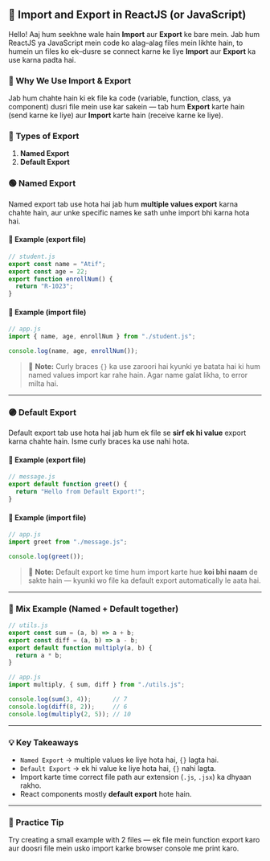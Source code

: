 ## 📘 Import and Export in ReactJS (or JavaScript)

Hello!
Aaj hum seekhne wale hain **Import** aur **Export** ke bare mein.
Jab hum ReactJS ya JavaScript mein code ko alag–alag files mein likhte hain,
to humein un files ko ek–dusre se connect karne ke liye **Import** aur **Export** ka use karna padta hai.


### 🔹 Why We Use Import & Export

Jab hum chahte hain ki ek file ka code (variable, function, class, ya component)
dusri file mein use kar sakein — tab hum **Export** karte hain (send karne ke liye)
aur **Import** karte hain (receive karne ke liye).


### 🔸 Types of Export

1. **Named Export**
2. **Default Export**


### 🟢 Named Export

Named export tab use hota hai jab hum **multiple values export** karna chahte hain,
aur unke specific names ke sath unhe import bhi karna hota hai.


#### 📄 Example (export file)

```js
// student.js
export const name = "Atif";
export const age = 22;
export function enrollNum() {
  return "R-1023";
}
```

#### 📄 Example (import file)

```js
// app.js
import { name, age, enrollNum } from "./student.js";

console.log(name, age, enrollNum());
```

> 📝 **Note:**
> Curly braces `{}` ka use zaroori hai kyunki ye batata hai ki hum named values import kar rahe hain.
> Agar name galat likha, to error milta hai.

---

### 🟣 Default Export

Default export tab use hota hai jab hum ek file se **sirf ek hi value** export karna chahte hain.
Isme curly braces ka use nahi hota.

#### 📄 Example (export file)

```js
// message.js
export default function greet() {
  return "Hello from Default Export!";
}
```

#### 📄 Example (import file)

```js
// app.js
import greet from "./message.js";

console.log(greet());
```

> 📝 **Note:**
> Default export ke time hum import karte hue **koi bhi naam** de sakte hain —
> kyunki wo file ka default export automatically le aata hai.

---

### 🧩 Mix Example (Named + Default together)

```js
// utils.js
export const sum = (a, b) => a + b;
export const diff = (a, b) => a - b;
export default function multiply(a, b) {
  return a * b;
}
```

```js
// app.js
import multiply, { sum, diff } from "./utils.js";

console.log(sum(3, 4));      // 7
console.log(diff(8, 2));     // 6
console.log(multiply(2, 5)); // 10
```

---

### 💡 Key Takeaways

* `Named Export` → multiple values ke liye hota hai, `{}` lagta hai.
* `Default Export` → ek hi value ke liye hota hai, `{}` nahi lagta.
* Import karte time correct file path aur extension (`.js`, `.jsx`) ka dhyaan rakho.
* React components mostly **default export** hote hain.

---

### 🧠 Practice Tip

Try creating a small example with 2 files —
ek file mein function export karo aur doosri file mein usko import karke browser console me print karo.